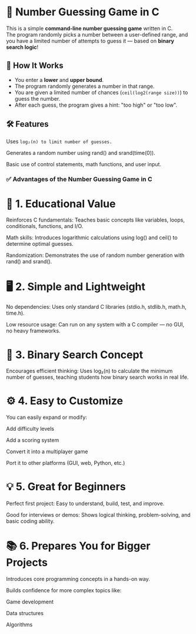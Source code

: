 # 🎯 Number Guessing Game in C

This is a simple **command-line number guessing game** written in C.  
The program randomly picks a number between a user-defined range, and you have a limited number of attempts to guess it — based on **binary search logic**!

## 🧠 How It Works

- You enter a **lower** and **upper bound**.
- The program randomly generates a number in that range.
- You are given a limited number of chances (`ceil(log2(range size))`) to guess the number.
- After each guess, the program gives a hint: "too high" or "too low".

## 🛠 Features

Uses ```log₂(n) to limit number of guesses.```

Generates a random number using rand() and srand(time(0)).

Basic use of control statements, math functions, and user input.

### ✅ Advantages of the Number Guessing Game in C
# 🧠 1. Educational Value
Reinforces C fundamentals: Teaches basic concepts like variables, loops, conditionals, functions, and I/O.

Math skills: Introduces logarithmic calculations using log() and ceil() to determine optimal guesses.

Randomization: Demonstrates the use of random number generation with rand() and srand().

# 🖥️ 2. Simple and Lightweight
No dependencies: Uses only standard C libraries (stdio.h, stdlib.h, math.h, time.h).

Low resource usage: Can run on any system with a C compiler — no GUI, no heavy frameworks.

# 🎯 3. Binary Search Concept
Encourages efficient thinking: Uses log₂(n) to calculate the minimum number of guesses, teaching students how binary search works in real life.

# ⚙️ 4. Easy to Customize
You can easily expand or modify:

Add difficulty levels

Add a scoring system

Convert it into a multiplayer game

Port it to other platforms (GUI, web, Python, etc.)

# 💡 5. Great for Beginners
Perfect first project: Easy to understand, build, test, and improve.

Good for interviews or demos: Shows logical thinking, problem-solving, and basic coding ability.

# 📚 6. Prepares You for Bigger Projects
Introduces core programming concepts in a hands-on way.

Builds confidence for more complex topics like:

Game development

Data structures

Algorithms


